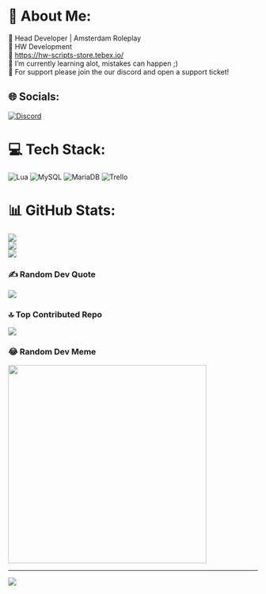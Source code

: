 # 💫 About Me:
🔭 Head Developer | Amsterdam Roleplay <br>💼 HW Development<br>🛒 https://hw-scripts-store.tebex.io/<br>🌱 I’m currently learning alot, mistakes can happen ;)<br>💬 For support please join the our discord and open a support ticket!<br>


## 🌐 Socials:
[![Discord](https://img.shields.io/badge/Discord-%237289DA.svg?logo=discord&logoColor=white)](https://discord.com/invite/buqhWxVYkQ) 

# 💻 Tech Stack:
![Lua](https://img.shields.io/badge/lua-%232C2D72.svg?style=for-the-badge&logo=lua&logoColor=white) ![MySQL](https://img.shields.io/badge/mysql-%2300000f.svg?style=for-the-badge&logo=mysql&logoColor=white) ![MariaDB](https://img.shields.io/badge/MariaDB-003545?style=for-the-badge&logo=mariadb&logoColor=white) ![Trello](https://img.shields.io/badge/Trello-%23026AA7.svg?style=for-the-badge&logo=Trello&logoColor=white)
# 📊 GitHub Stats:
![](https://github-readme-stats.vercel.app/api?username=HenkW00&theme=dark&hide_border=false&include_all_commits=true&count_private=true)<br/>
![](https://github-readme-streak-stats.herokuapp.com/?user=HenkW00&theme=dark&hide_border=false)<br/>
![](https://github-readme-stats.vercel.app/api/top-langs/?username=HenkW00&theme=dark&hide_border=false&include_all_commits=true&count_private=true&layout=compact)

### ✍️ Random Dev Quote
![](https://quotes-github-readme.vercel.app/api?type=horizontal&theme=radical)

### 🔝 Top Contributed Repo
![](https://github-contributor-stats.vercel.app/api?username=HenkW00&limit=5&theme=dark&combine_all_yearly_contributions=true)

### 😂 Random Dev Meme
<img src='https://randommeme-five.vercel.app/' style="height: 400px;"/>

---
[![](https://visitcount.itsvg.in/api?id=HenkW00&icon=0&color=0)](https://visitcount.itsvg.in)

<!-- Proudly created with GPRM ( https://gprm.itsvg.in ) -->
